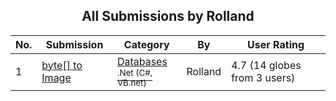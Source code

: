﻿<div align="center">

## All Submissions by Rolland

</div>

No.  | Submission | Category | By   | User Rating
---- | ---------- | -------- | ---- | -----------
1 | [byte\[\] to Image<br />](https://github.com/Planet-Source-Code/rolland-byte-to-image__10-4382) | [Databases<br /><sup>.Net (C#, VB.net)</sup>](../ByCategory/databases__10-5.md) | Rolland | 4.7 (14 globes from 3 users)
